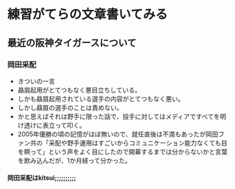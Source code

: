 
# 練習がてらの文章書いてみる

## 最近の阪神タイガースについて

### 岡田采配

* きついの一言
* 贔屓起用がとてつもなく悪目立ちしている。
* しかも贔屓起用されている選手の内容がとてつもなく悪い。
* しかし贔屓の選手のことは責めない。
* かと思えばそれは野手に限った話で、投手に対してはメディアですべてを明け透けに表立って叩く。
* 2005年優勝の頃の記憶がほぼ無いので、就任直後は不満もあったが岡田ファン共の「采配や野手運用はすごいからコミュニケーション能力なくても目を瞑って」という声をよく目にしたので開幕するまでは分からないかと言葉を飲み込んだが、1か月経って分かった。

#### 岡田采配はkitsui;;;;;;;;;;

